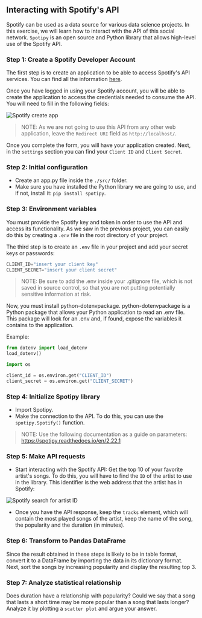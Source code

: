 ## Interacting with Spotify's API

Spotify can be used as a data source for various data science projects. In this exercise, we will learn how to interact with the API of this social network. `Spotipy` is an open source and Python library that allows high-level use of the Spotify API.

### Step 1: Create a Spotify Developer Account
The first step is to create an application to be able to access Spotify's API services. You can find all the information [here](https://developer.spotify.com/documentation/web-api).

Once you have logged in using your Spotify account, you will be able to create the application to access the credentials needed to consume the API. You will need to fill in the following fields:

![Spotify create app](https://github.com/4GeeksAcademy/interacting-with-api-python-project-tutorial/blob/main/assets/spotify_1.PNG?raw=true)

> NOTE: As we are not going to use this API from any other web application, leave the `Redirect URI` field as `http://localhost/`.

Once you complete the form, you will have your application created. Next, in the `settings` section you can find your `Client ID` and `Client Secret`.

### Step 2: Initial configuration

- Create an app.py file inside the `./src/` folder.
- Make sure you have installed the Python library we are going to use, and if not, install it: `pip install spotipy`.

### Step 3: Environment variables

You must provide the Spotify key and token in order to use the API and access its functionality. As we saw in the previous project, you can easily do this by creating a `.env` file in the root directory of your project.

The third step is to create an `.env` file in your project and add your secret keys or passwords:

```py
CLIENT_ID="insert your client key"
CLIENT_SECRET="insert your client secret"
```

> NOTE: Be sure to add the .env inside your .gitignore file, which is not saved in source control, so that you are not putting potentially sensitive information at risk.

Now, you must install python-dotenvpackage. python-dotenvpackage is a Python package that allows your Python application to read an .env file. This package will look for an .env and, if found, expose the variables it contains to the application.

Example:

```py
from dotenv import load_dotenv
load_dotenv()

import os

client_id = os.environ.get("CLIENT_ID")
client_secret = os.environ.get("CLIENT_SECRET")
```

### Step 4: Initialize Spotipy library

- Import Spotipy.
- Make the connection to the API. To do this, you can use the `spotipy.Spotify()` function.

> NOTE: Use the following documentation as a guide on parameters: https://spotipy.readthedocs.io/en/2.22.1

### Step 5: Make API requests

- Start interacting with the Spotify API: Get the top 10 of your favorite artist's songs. To do this, you will have to find the `ID` of the artist to use in the library. This identifier is the web address that the artist has in Spotify:

![Spotify search for artist ID](https://github.com/4GeeksAcademy/interacting-with-api-python-project-tutorial/blob/main/assets/spotify_2.png?raw=true)

- Once you have the API response, keep the `tracks` element, which will contain the most played songs of the artist, keep the name of the song, the popularity and the duration (in minutes).

### Step 6: Transform to Pandas DataFrame

Since the result obtained in these steps is likely to be in table format, convert it to a DataFrame by importing the data in its dictionary format. Next, sort the songs by increasing popularity and display the resulting top 3.

### Step 7: Analyze statistical relationship

Does duration have a relationship with popularity? Could we say that a song that lasts a short time may be more popular than a song that lasts longer? Analyze it by plotting a `scatter plot` and argue your answer.